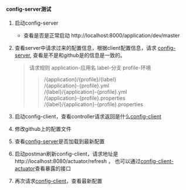
#### config-server测试  

1. 启动config-server
   
   - 查看是否是正常启动 http://localhost:8000/application/dev/master  
2. 查看server中请求过来的配置信息，根据client配置信息，请求 
[config-server](http://localhost:8000/config-client/dev/master),
查看是不是和github是的信息是一致的。
    > 请求规则 application-应用名 label-分支 profile-环境
    >> /{application}/{profile}/{label}  
    >> /{application}-{profile}.yml  
    >> /{label}/{application}-{profile}.yml  
    >> /{application}-{profile}.properties  
    >> /{label}/{application}-{profile}.properties    
3. 启动config-client，查看controller请求返回是什么[config-client](http://localhost:8080/info)
4. 修改github上的配置文件
5. 查看[config-server](http://localhost:8000/config-client/dev/master)是否加载到最新配置
6. 启动postman刷新config-client，请求地址是 http://localhost:8080/actuator/refresh ，
也可以通过[config-client-actuator](http//localhost:8080/actuator)查看暴露的接口
7. 再次请求[config-client](http://localhost:8080/info)，查看最新配置
